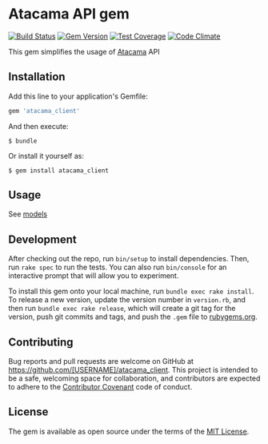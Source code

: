 # Atacama API gem

[![Build Status](https://travis-ci.org/coyosoftware/atacama_client.svg?branch=master)](https://travis-ci.org/coyosoftware/atacama_client) [![Gem Version](https://badge.fury.io/rb/atacama_client.svg)](http://badge.fury.io/rb/atacama_client) [![Test Coverage](https://codeclimate.com/github/coyosoftware/atacama_client/badges/coverage.svg)](https://codeclimate.com/github/coyosoftware/atacama_client) [![Code Climate](https://codeclimate.com/github/coyosoftware/atacama_client/badges/gpa.svg)](https://codeclimate.com/github/coyosoftware/atacama_client)

This gem simplifies the usage of [Atacama](http://atacama.coyo.com.br/) API

## Installation

Add this line to your application's Gemfile:

```ruby
gem 'atacama_client'
```

And then execute:

    $ bundle

Or install it yourself as:

    $ gem install atacama_client

## Usage

See [models](lib/atacama_client/models)

## Development

After checking out the repo, run `bin/setup` to install dependencies. Then, run `rake spec` to run the tests. You can also run `bin/console` for an interactive prompt that will allow you to experiment.

To install this gem onto your local machine, run `bundle exec rake install`. To release a new version, update the version number in `version.rb`, and then run `bundle exec rake release`, which will create a git tag for the version, push git commits and tags, and push the `.gem` file to [rubygems.org](https://rubygems.org).

## Contributing

Bug reports and pull requests are welcome on GitHub at https://github.com/[USERNAME]/atacama_client. This project is intended to be a safe, welcoming space for collaboration, and contributors are expected to adhere to the [Contributor Covenant](http://contributor-covenant.org) code of conduct.


## License

The gem is available as open source under the terms of the [MIT License](http://opensource.org/licenses/MIT).

